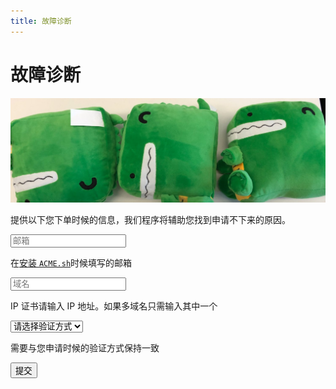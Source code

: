 ```yaml
---
title: 故障诊断
---
```


# 故障诊断
![Docusaurus Plushie](../../blog/2022-07-23-welcome/docusaurus-plushie-banner.jpeg)

提供以下您下单时候的信息，我们程序将辅助您找到申请不下来的原因。

<form action="https://docs.hi.cn/diagnosis" method="POST" target="_blank">
  <div className="DocSearch-Form">
    <input
      className="DocSearch-Input"
      placeholder="邮箱"
      type="email"
      name="contact"
      tabindex="1"
      required
    ></input>
  </div>

  在[安装 `ACME.sh`](/docs/getting-started/acme.sh-installation#安装)时候填写的邮箱

  <div className="DocSearch-Form">
    <input
      className="DocSearch-Input"
      placeholder="域名"
      type="text"
      name="identifier"
      tabindex="2"
      required
    ></input>
  </div>

  IP 证书请输入 IP 地址。如果多域名只需输入其中一个

  <div className="DocSearch-Form">
    <select className="DocSearch-Input" placeholder="验证方式" name="challenge" tabindex="3" required>
      <option>
        请选择验证方式
      </option>
      <option value="dns-01">
        DNS / dns-01
      </option>
      <option value="http-01">
        HTTP / http-01
      </option>
    </select>
  </div>

  需要与您申请时候的验证方式保持一致

  <button type="submit" className="button button--secondary button--lg" tabindex="4" onClick="alert('1')">
    提交
  </button>
</form>

